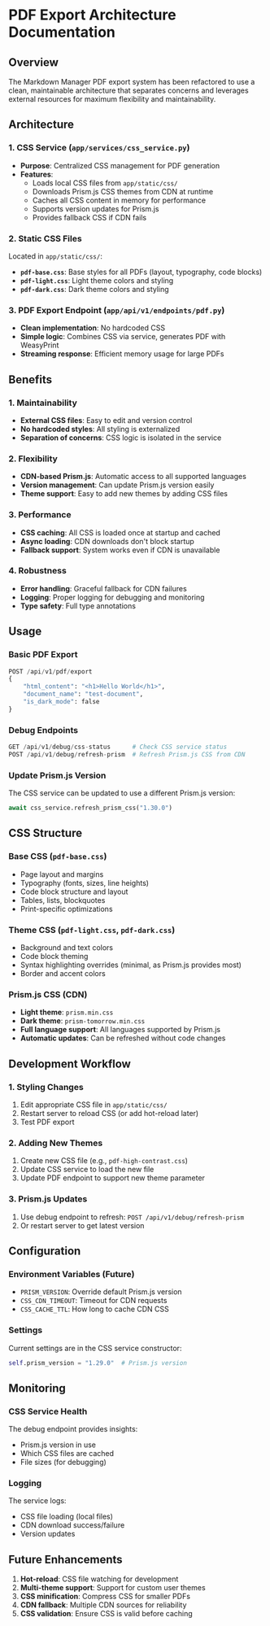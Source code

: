 # PDF Export Architecture Documentation

## Overview
The Markdown Manager PDF export system has been refactored to use a clean, maintainable architecture that separates concerns and leverages external resources for maximum flexibility and maintainability.

## Architecture

### 1. CSS Service (`app/services/css_service.py`)
- **Purpose**: Centralized CSS management for PDF generation
- **Features**:
  - Loads local CSS files from `app/static/css/`
  - Downloads Prism.js CSS themes from CDN at runtime
  - Caches all CSS content in memory for performance
  - Supports version updates for Prism.js
  - Provides fallback CSS if CDN fails

### 2. Static CSS Files
Located in `app/static/css/`:
- **`pdf-base.css`**: Base styles for all PDFs (layout, typography, code blocks)
- **`pdf-light.css`**: Light theme colors and styling
- **`pdf-dark.css`**: Dark theme colors and styling

### 3. PDF Export Endpoint (`app/api/v1/endpoints/pdf.py`)
- **Clean implementation**: No hardcoded CSS
- **Simple logic**: Combines CSS via service, generates PDF with WeasyPrint
- **Streaming response**: Efficient memory usage for large PDFs

## Benefits

### 1. Maintainability
- **External CSS files**: Easy to edit and version control
- **No hardcoded styles**: All styling is externalized
- **Separation of concerns**: CSS logic is isolated in the service

### 2. Flexibility
- **CDN-based Prism.js**: Automatic access to all supported languages
- **Version management**: Can update Prism.js version easily
- **Theme support**: Easy to add new themes by adding CSS files

### 3. Performance
- **CSS caching**: All CSS is loaded once at startup and cached
- **Async loading**: CDN downloads don't block startup
- **Fallback support**: System works even if CDN is unavailable

### 4. Robustness
- **Error handling**: Graceful fallback for CDN failures
- **Logging**: Proper logging for debugging and monitoring
- **Type safety**: Full type annotations

## Usage

### Basic PDF Export
```python
POST /api/v1/pdf/export
{
    "html_content": "<h1>Hello World</h1>",
    "document_name": "test-document",
    "is_dark_mode": false
}
```

### Debug Endpoints
```python
GET /api/v1/debug/css-status      # Check CSS service status
POST /api/v1/debug/refresh-prism  # Refresh Prism.js CSS from CDN
```

### Update Prism.js Version
The CSS service can be updated to use a different Prism.js version:
```python
await css_service.refresh_prism_css("1.30.0")
```

## CSS Structure

### Base CSS (`pdf-base.css`)
- Page layout and margins
- Typography (fonts, sizes, line heights)
- Code block structure and layout
- Tables, lists, blockquotes
- Print-specific optimizations

### Theme CSS (`pdf-light.css`, `pdf-dark.css`)
- Background and text colors
- Code block theming
- Syntax highlighting overrides (minimal, as Prism.js provides most)
- Border and accent colors

### Prism.js CSS (CDN)
- **Light theme**: `prism.min.css`
- **Dark theme**: `prism-tomorrow.min.css`
- **Full language support**: All languages supported by Prism.js
- **Automatic updates**: Can be refreshed without code changes

## Development Workflow

### 1. Styling Changes
1. Edit appropriate CSS file in `app/static/css/`
2. Restart server to reload CSS (or add hot-reload later)
3. Test PDF export

### 2. Adding New Themes
1. Create new CSS file (e.g., `pdf-high-contrast.css`)
2. Update CSS service to load the new file
3. Update PDF endpoint to support new theme parameter

### 3. Prism.js Updates
1. Use debug endpoint to refresh: `POST /api/v1/debug/refresh-prism`
2. Or restart server to get latest version

## Configuration

### Environment Variables (Future)
- `PRISM_VERSION`: Override default Prism.js version
- `CSS_CDN_TIMEOUT`: Timeout for CDN requests
- `CSS_CACHE_TTL`: How long to cache CDN CSS

### Settings
Current settings are in the CSS service constructor:
```python
self.prism_version = "1.29.0"  # Prism.js version
```

## Monitoring

### CSS Service Health
The debug endpoint provides insights:
- Prism.js version in use
- Which CSS files are cached
- File sizes (for debugging)

### Logging
The service logs:
- CSS file loading (local files)
- CDN download success/failure
- Version updates

## Future Enhancements

1. **Hot-reload**: CSS file watching for development
2. **Multi-theme support**: Support for custom user themes
3. **CSS minification**: Compress CSS for smaller PDFs
4. **CDN fallback**: Multiple CDN sources for reliability
5. **CSS validation**: Ensure CSS is valid before caching
